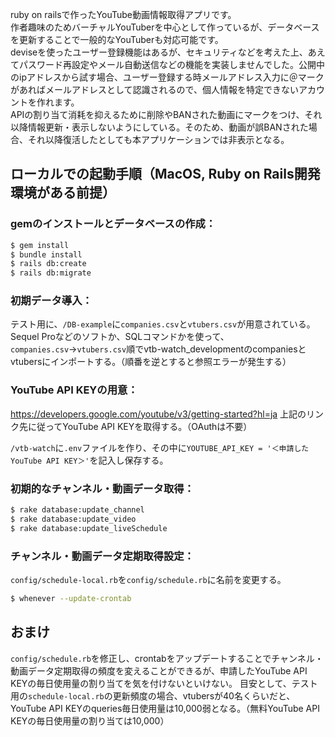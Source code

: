 ruby on railsで作ったYouTube動画情報取得アプリです。
<br>
作者趣味のためバーチャルYouTuberを中心として作っているが、データベースを更新することで一般的なYouTuberも対応可能です。
<br>
deviseを使ったユーザー登録機能はあるが、セキュリティなどを考えた上、あえてパスワード再設定やメール自動送信などの機能を実装しませんでした。公開中のipアドレスから試す場合、ユーザー登録する時メールアドレス入力に＠マークがあればメールアドレスとして認識されるので、個人情報を特定できないアカウントを作れます。
<br>
APIの割り当て消耗を抑えるために削除やBANされた動画にマークをつけ、それ以降情報更新・表示しないようにしている。そのため、動画が誤BANされた場合、それ以降復活したとしても本アプリケーションでは非表示となる。

## ローカルでの起動手順（MacOS, Ruby on Rails開発環境がある前提）
### gemのインストールとデータベースの作成：
```sh
$ gem install
$ bundle install
$ rails db:create
$ rails db:migrate
```

### 初期データ導入：
テスト用に、`/DB-example`に`companies.csv`と`vtubers.csv`が用意されている。Sequel Proなどのソフトか、SQLコマンドかを使って、`companies.csv`→`vtubers.csv`順でvtb-watch_developmentのcompaniesとvtubersにインポートする。（順番を逆とすると参照エラーが発生する）

### YouTube API KEYの用意：
https://developers.google.com/youtube/v3/getting-started?hl=ja
上記のリンク先に従ってYouTube API KEYを取得する。（OAuthは不要）

`/vtb-watch`に`.env`ファイルを作り、その中に`YOUTUBE_API_KEY = '＜申請したYouTube API KEY＞'`を記入し保存する。

### 初期的なチャンネル・動画データ取得：
```sh
$ rake database:update_channel
$ rake database:update_video
$ rake database:update_liveSchedule
```

### チャンネル・動画データ定期取得設定：
`config/schedule-local.rb`を`config/schedule.rb`に名前を変更する。
```sh
$ whenever --update-crontab
```

## おまけ
`config/schedule.rb`を修正し、crontabをアップデートすることでチャンネル・動画データ定期取得の頻度を変えることができるが、申請したYouTube API KEYの毎日使用量の割り当てを気を付けないといけない。
目安として、テスト用の`schedule-local.rb`の更新頻度の場合、vtubersが40名くらいだと、YouTube API KEYのqueries毎日使用量は10,000弱となる。（無料YouTube API KEYの毎日使用量の割り当ては10,000）